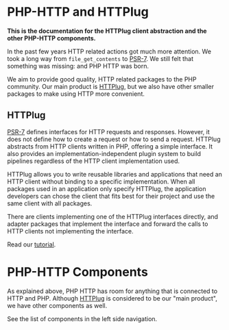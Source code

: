 # PHP-HTTP and HTTPlug

**This is the documentation for the HTTPlug client abstraction and the other PHP-HTTP components.**


In the past few years HTTP related actions got much more attention. We took a long way from `file_get_contents` to
[PSR-7](http://www.php-fig.org/psr/psr-7/). We still felt that something was missing: and PHP HTTP was born.

We aim to provide good quality, HTTP related packages to the PHP community. Our main product is
[HTTPlug](http://httplug.io), but we also have other smaller packages to make using HTTP more convenient.


## HTTPlug

[PSR-7](http://www.php-fig.org/psr/psr-7/) defines interfaces for HTTP requests and responses.
However, it does not define how to create a request or how to send a request.
HTTPlug abstracts from HTTP clients written in PHP, offering a simple interface.
It also provides an implementation-independent plugin system to build pipelines regardless of the
HTTP client implementation used.

HTTPlug allows you to write reusable libraries and applications that need
an HTTP client without binding to a specific implementation.
When all packages used in an application only specify HTTPlug,
the application developers can chose the client that fits best for their
project and use the same client with all packages.

There are clients implementing one of the HTTPlug interfaces directly,
and adapter packages that implement the interface and forward the calls to HTTP clients not implementing the interface.


Read our [tutorial](httplug/tutorial.md).


# PHP-HTTP Components

As explained above, PHP HTTP has room for anything that is connected to HTTP and PHP.
Although [HTTPlug](http://httplug.io) is considered to be our "main product", we have other components as well.

See the list of components in the left side navigation.

